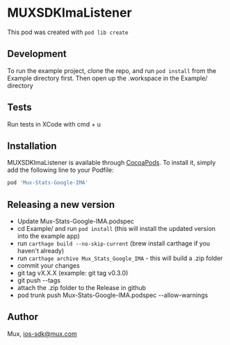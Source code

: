 # MUXSDKImaListener

This pod was created with `pod lib create`

## Development

To run the example project, clone the repo, and run `pod install` from the Example directory first. Then open
up the .workspace in the Example/ directory

## Tests

Run tests in XCode with cmd + u


## Installation

MUXSDKImaListener is available through [CocoaPods](https://cocoapods.org). To install
it, simply add the following line to your Podfile:

```ruby
pod 'Mux-Stats-Google-IMA'
```

## Releasing a new version

* Update Mux-Stats-Google-IMA.podspec
* cd Example/ and run `pod install` (this will install the updated version into the example app)
* run `carthage build --no-skip-current` (brew install carthage if you haven't already)
* run `carthage archive Mux_Stats_Google_IMA` - this will build a .zip folder
* commit your changes
* git tag vX.X.X (example: git tag v0.3.0)
* git push --tags
* attach the .zip folder to the Release in github
* pod trunk push Mux-Stats-Google-IMA.podspec --allow-warnings

## Author

Mux, ios-sdk@mux.com


